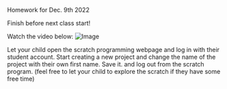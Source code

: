 Homework for Dec. 9th 2022

Finish before next class start!

Watch the video below:
![Image]()

Let your child open the scratch programming webpage and log in with their student account. 
Start creating a new project and change the name of the project with their own first name.
Save it.
and log out from the scratch program.
(feel free to let your child to explore the scratch if they have some free time)
